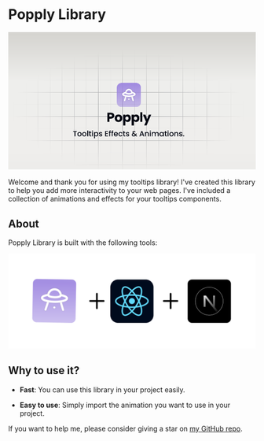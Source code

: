 # Popply Library

![Popply Library](/public/banner.png)

Welcome and thank you for using my tooltips library! I've created this library to help you add more interactivity to your web pages. I've included a collection of animations and effects for your tooltips components.

## About

Popply Library is built with the following tools:

![Tools used to build Popply Library](/public/tools.png)

## Why to use it?

- **Fast**: You can use this library in your project easily.

- **Easy to use**: Simply import the animation you want to use in your project.

If you want to help me, please consider giving a star on [my GitHub repo](https://github.com/JhojanGgarcia/PopplyLibrary).

